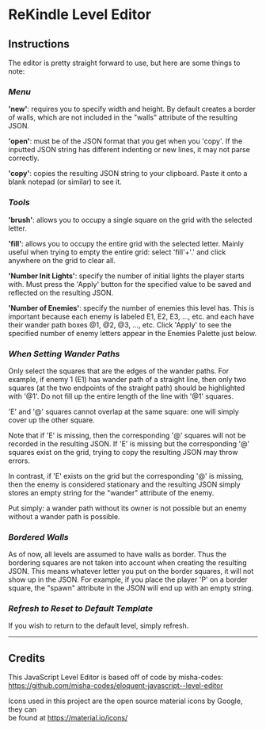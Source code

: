 # ReKindle Level Editor

## Instructions

The editor is pretty straight forward to use, but here are some things to note:

### *Menu*

**'new'**: requires you to specify width and height. By default creates a border of walls, which are not included in the "walls" attribute of the resulting JSON.

**'open'**: must be of the JSON format that you get when you 'copy'. If the inputted JSON string has different indenting or new lines, it may not parse correctly.

**'copy'**: copies the resulting JSON string to your clipboard. Paste it onto a blank notepad (or similar) to see it.

### *Tools*

**'brush'**: allows you to occupy a single square on the grid with the selected letter.

**'fill'**: allows you to occupy the entire grid with the selected letter. Mainly useful when trying to empty the entire grid: select 'fill'+'.' and click anywhere on the grid to clear all.

**'Number Init Lights'**: specify the number of initial lights the player starts with. Must press the 'Apply' button for the specified value to be saved and reflected on the resulting JSON.

**'Number of Enemies'**: specify the number of enemies this level has. This is important because each enemy is labeled E1, E2, E3, ..., etc. and each have their wander path boxes @1, @2, @3, ..., etc. Click 'Apply' to see the specified number of enemy letters appear in the Enemies Palette just below.

### *When Setting Wander Paths*

Only select the squares that are the edges of the wander paths. For example, if enemy 1 (E1) has wander path of a straight line, then only two squares (at the two endpoints of the straight path) should be highlighted with '@1'. Do not fill up the entire length of the line with '@1' squares.

'E' and '@' squares cannot overlap at the same square: one will simply cover up the other square.

Note that if 'E' is missing, then the corresponding '@' squares will not be recorded in the resulting JSON. If 'E' is missing but the corresponding '@' squares exist on the grid, trying to copy the resulting JSON may throw errors.

In contrast, if 'E' exists on the grid but the corresponding '@' is missing, then the enemy is considered stationary and the resulting JSON simply stores an empty string for the "wander" attribute of the enemy. 

Put simply: a wander path without its owner is not possible but an enemy without a wander path is possible.

### *Bordered Walls*

As of now, all levels are assumed to have walls as border. Thus the bordering squares are not taken into account when creating the resulting JSON. This means whatever letter you put on the border squares, it will not show up in the JSON. For example, if you place the player 'P' on a border square, the "spawn" attribute in the JSON will end up with an empty string.

### *Refresh to Reset to Default Template*

If you wish to return to the default level, simply refresh.


---
## Credits

This JavaScript Level Editor is based off of code by misha-codes:
https://github.com/misha-codes/eloquent-javascript--level-editor

Icons used in this project are the open source material icons by Google, they can  
be found at https://material.io/icons/
